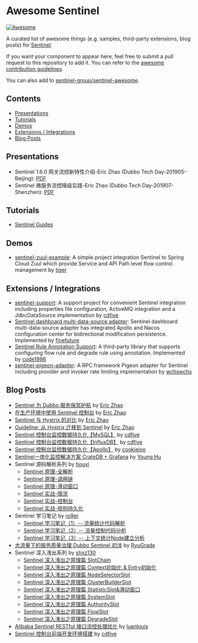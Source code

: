 # Awesome Sentinel

[![Awesome](https://awesome.re/badge-flat.svg)](https://awesome.re)

A curated list of awesome things (e.g. samples, third-party extensions, blog posts) for [Sentinel](https://github.com/alibaba/Sentinel).

If you want your component to appear here, feel free to submit a pull request to this repository to add it.
You can refer to the [awesome contribution guidelines](https://github.com/sentinel-group/sentinel-awesome/blob/master/CONTRIBUTING.md).

You can also add to [sentinel-group/sentinel-awesome](https://github.com/sentinel-group/sentinel-awesome).

## Contents

- [Presentations](#presentations)
- [Tutorials](#tutorials)
- [Demos](#demos)
- [Extensions / Integrations](#extensions--integrations)
- [Blog Posts](#blog-posts)

## Presentations

- Sentinel 1.6.0 网关流控新特性介绍-Eric Zhao (Dubbo Tech Day-201905-Beijing): [PDF](https://github.com/sentinel-group/sentinel-awesome/blob/master/slides/Sentinel%201.6.0%20网关流控新特性介绍-Eric%20Zhao-DTED-201905.pdf)
- Sentinel 微服务流控降级实践-Eric Zhao (Dubbo Tech Day-201907-Shenzhen): [PDF](https://github.com/sentinel-group/sentinel-awesome/blob/master/slides/Sentinel%20微服务流控降级实践-Eric%20Zhao-DTED-201907.pdf)

## Tutorials

- [Sentinel Guides](https://github.com/sentinel-group/sentinel-guides)

## Demos

- [sentinel-zuul-example](https://github.com/tigerMoon/sentinel-zuul-sample): A simple project integration Sentinel to Spring Cloud Zuul which provide Service and API Path level flow control management by [tiger](https://github.com/tigerMoon)

## Extensions / Integrations

- [sentinel-support](https://github.com/cdfive/sentinel-support): A support project for convenient Sentinel integration including properties file configuration, ActiveMQ integration and a JdbcDataSource implementation by [cdfive](https://github.com/cdfive)
- [Sentinel dashboard multi-data-source adapter](https://github.com/finefuture/sentinel-dashboard-X): Sentinel dashboard multi-data-source adapter has integrated Apollo and Nacos configuration center for bidirectional modification persistence. Implemented by [finefuture](https://github.com/finefuture)
- [Sentinel Rule Annotation Support](https://github.com/code1986/sentinel-lib): A third-party library that supports configuring flow rule and degrade rule using annotation. Implemented by [code1986](https://github.com/code1986)
- [sentinel-pigeon-adapter](https://github.com/wchswchs/sentinel-pigeon): A RPC framework Pigeon adapter for Sentinel including provider and invoker rate limiting implementation by [wchswchs](https://github.com/wchswchs)

## Blog Posts

- [Sentinel 为 Dubbo 服务保驾护航](http://dubbo.apache.org/zh-cn/blog/sentinel-introduction-for-dubbo.html) by [Eric Zhao](https://github.com/sczyh30)
- [在生产环境中使用 Sentinel 控制台](https://github.com/alibaba/Sentinel/wiki/在生产环境中使用-Sentinel) by [Eric Zhao](https://github.com/sczyh30)
- [Sentinel 与 Hystrix 的对比](https://sentinelguard.io/zh-cn/blog/sentinel-vs-hystrix.html) by [Eric Zhao](https://github.com/sczyh30)
- [Guideline: 从 Hystrix 迁移到 Sentinel](https://sentinelguard.io/zh-cn/blog/guideline-migrate-from-hystrix-to-sentinel.html) by [Eric Zhao](https://github.com/sczyh30)
- [Sentinel 控制台监控数据持久化【MySQL】](https://www.cnblogs.com/cdfive2018/p/9838577.html) by [cdfive](https://github.com/cdfive)
- [Sentinel 控制台监控数据持久化【InfluxDB】](https://www.cnblogs.com/cdfive2018/p/9914838.html) by [cdfive](https://github.com/cdfive)
- [Sentinel 控制台监控数据持久化【Apollo】](https://blog.csdn.net/caodegao/article/details/100009618) by [cookiejoo](https://github.com/cookiejoo)
- [Sentinel一体化监控解决方案 CrateDB + Grafana](https://blog.csdn.net/huyong1990/article/details/82392386) by [Young Hu](https://github.com/YoungHu)
- Sentinel 源码解析系列 by [houyi](https://github.com/all4you)
  - [Sentinel 原理-全解析](https://mp.weixin.qq.com/s/7_pCkamNv0269e5l9_Wz7w)
  - [Sentinel 原理-调用链](https://mp.weixin.qq.com/s/UEzwD22YC6jpp02foNSXnw)
  - [Sentinel 原理-滑动窗口](https://mp.weixin.qq.com/s/B1_7Kb_CxeKEAv43kdCWOA)
  - [Sentinel 实战-限流](https://mp.weixin.qq.com/s/rjyU37Dm-sxNln7GUD8tOw)
  - [Sentinel 实战-控制台](https://mp.weixin.qq.com/s/23EDFHMXLwsDqw-4O5dR5A)
  - [Sentinel 实战-规则持久化](https://mp.weixin.qq.com/s/twMFiBfRawKLR-1-N-f1yw)
- Sentinel 学习笔记 by [ro9er](https://github.com/ro9er)
  - [Sentinel 学习笔记（1）-- 流量统计代码解析](https://www.jianshu.com/p/7936d7a57924)
  - [Sentinel 学习笔记（2）-- 流量控制代码分析](https://www.jianshu.com/p/938709e94e43)
  - [Sentinel 学习笔记（3）-- 上下文统计Node建立分析](https://www.jianshu.com/p/cfdf525248c1)
- [大流量下的服务质量治理 Dubbo Sentinel 初涉](https://mp.weixin.qq.com/s/ergr_siI07VwwSRPFgsLvQ) by [RyuGrade](https://github.com/RyuGrade)
- Sentinel 深入浅出系列 by [shxz130](https://github.com/shxz130)
  - [Sentinel 深入浅出之原理篇 SlotChain](https://www.jianshu.com/p/a7a405de3a12)
  - [Sentinel 深入浅出之原理篇 Context初始化 & Entry初始化](https://www.jianshu.com/p/e39ac47cd893)
  - [Sentinel 深入浅出之原理篇 NodeSelectorSlot](https://www.jianshu.com/p/9a380ba188ab)
  - [Sentinel 深入浅出之原理篇 ClusterBuilderSlot](https://www.jianshu.com/p/0b0b5d8888a2)
  - [Sentinel 深入浅出之原理篇 StatisticSlot&滑动窗口](https://www.jianshu.com/p/9620298fd15a)
  - [Sentinel 深入浅出之原理篇 SystemSlot](https://www.jianshu.com/p/bfad1b7d0cde)
  - [Sentinel 深入浅出之原理篇 AuthoritySlot](https://www.jianshu.com/p/c5312c2242b3)
  - [Sentinel 深入浅出之原理篇 FlowSlot](https://www.jianshu.com/p/53218d0d273e)
  - [Sentinel 深入浅出之原理篇 DegradeSlot](https://www.jianshu.com/p/e910d4840e4a)
- [Alibaba Sentinel RESTful 接口流控处理优化](https://www.jianshu.com/p/96f5980d9798) by [luanlouis](https://github.com/luanlouis)
- [Sentinel 控制台前端开发环境搭建](https://www.cnblogs.com/cdfive2018/p/11084001.html) by [cdfive](https://github.com/cdfive)